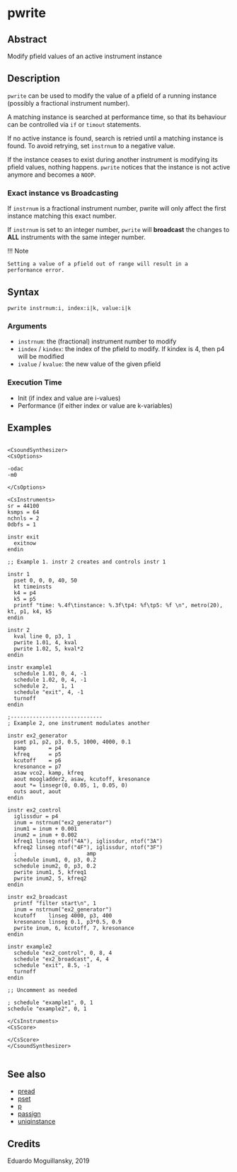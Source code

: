 # pwrite

## Abstract

Modify pfield values of an active instrument instance

## Description

`pwrite` can be used to modify the value of a pfield of a running instance 
(possibly a fractional instrument number).

A matching instance is searched at performance time, so that its
behaviour can be controlled via `if` or `timout` statements.

If no active instance is found, search is retried until a matching
instance is found. To avoid retrying, set `instrnum` to a negative value.

If the instance ceases to exist during another instrument is modifying
its pfield values, nothing happens. `pwrite` notices that the instance
is not active anymore and becomes a `NOOP`.

### Exact instance vs Broadcasting

If `instrnum` is a fractional instrument number, pwrite will only affect
the first instance matching this exact number.

If `instrnum` is set to an integer number, `pwrite` will **broadcast** the
changes to **ALL** instruments with the same integer number.

!!! Note

    Setting a value of a pfield out of range will result in a 
    performance error. 

## Syntax

    pwrite instrnum:i, index:i|k, value:i|k
    
### Arguments

* `instrnum`: the (fractional) instrument number to modify
* `iindex` / `kindex`: the index of the pfield to modify. 
  If kindex is 4, then p4 will be modified
* `ivalue` / `kvalue`: the new value of the given pfield

### Execution Time

* Init (if index and value are i-values)
* Performance (if either index or value are k-variables)

## Examples

```csound 

<CsoundSynthesizer>
<CsOptions>

-odac
-m0

</CsOptions>

<CsInstruments>
sr = 44100
ksmps = 64
nchnls = 2
0dbfs = 1

instr exit
  exitnow
endin
  
;; Example 1. instr 2 creates and controls instr 1
  
instr 1
  pset 0, 0, 0, 40, 50
  kt timeinsts
  k4 = p4
  k5 = p5
  printf "time: %.4f\tinstance: %.3f\tp4: %f\tp5: %f \n", metro(20), kt, p1, k4, k5
endin

instr 2
  kval line 0, p3, 1
  pwrite 1.01, 4, kval
  pwrite 1.02, 5, kval*2
endin

instr example1
  schedule 1.01, 0, 4, -1
  schedule 1.02, 0, 4, -1
  schedule 2,    1, 1
  schedule "exit", 4, -1
  turnoff
endin

;-----------------------------
; Example 2, one instrument modulates another

instr ex2_generator
  pset p1, p2, p3, 0.5, 1000, 4000, 0.1
  kamp       = p4
  kfreq      = p5
  kcutoff    = p6
  kresonance = p7
  asaw vco2, kamp, kfreq
  aout moogladder2, asaw, kcutoff, kresonance
  aout *= linsegr(0, 0.05, 1, 0.05, 0)
  outs aout, aout  
endin

instr ex2_control
  iglissdur = p4
  inum = nstrnum("ex2_generator")
  inum1 = inum + 0.001
  inum2 = inum + 0.002
  kfreq1 linseg ntof("4A"), iglissdur, ntof("3A")
  kfreq2 linseg ntof("4F"), iglissdur, ntof("3F")
  ;                      amp
  schedule inum1, 0, p3, 0.2 
  schedule inum2, 0, p3, 0.2
  pwrite inum1, 5, kfreq1
  pwrite inum2, 5, kfreq2
endin

instr ex2_broadcast
  printf "filter start\n", 1
  inum = nstrnum("ex2_generator")
  kcutoff    linseg 4000, p3, 400
  kresonance linseg 0.1, p3*0.5, 0.9
  pwrite inum, 6, kcutoff, 7, kresonance
endin

instr example2
  schedule "ex2_control", 0, 8, 4
  schedule "ex2_broadcast", 4, 4
  schedule "exit", 8.5, -1
  turnoff
endin

;; Uncomment as needed

; schedule "example1", 0, 1
schedule "example2", 0, 1

</CsInstruments>
<CsScore>

</CsScore>
</CsoundSynthesizer>


```


## See also

* [pread](pread.md)
* [pset](https://csound.com/docs/manual/pset.html)
* [p](https://csound.com/docs/manual/p.html)
* [passign](https://csound.com/docs/manual/passign.html)
* [uniqinstance](uniqinstance.md)

## Credits

Eduardo Moguillansky, 2019
